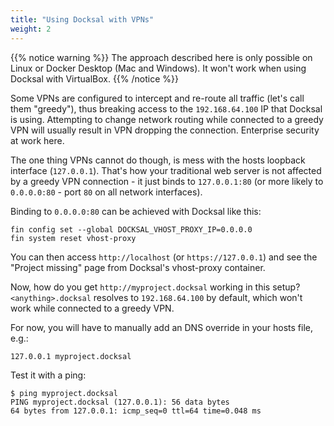 ```yaml
---
title: "Using Docksal with VPNs"
weight: 2
---
```


{{% notice warning %}}
The approach described here is only possible on Linux or Docker Desktop (Mac and Windows). It won't work when using 
Docksal with VirtualBox.
{{% /notice %}}

Some VPNs are configured to intercept and re-route all traffic (let's call them "greedy"), thus breaking 
access to the `192.168.64.100` IP that Docksal is using. Attempting to change network routing while connected to
a greedy VPN will usually result in VPN dropping the connection. Enterprise security at work here.

The one thing VPNs cannot do though, is mess with the hosts loopback interface (`127.0.0.1`). That's how your 
traditional web server is not affected by a greedy VPN connection - it just binds to `127.0.0.1:80` (or more 
likely to `0.0.0.0:80` - port `80` on all network interfaces).

Binding to `0.0.0.0:80` can be achieved with Docksal like this:

```
fin config set --global DOCKSAL_VHOST_PROXY_IP=0.0.0.0
fin system reset vhost-proxy
```

You can then access `http://localhost` (or `https://127.0.0.1`) and see the "Project missing" page from Docksal's
vhost-proxy container.

Now, how do you get `http://myproject.docksal` working in this setup? `<anything>.docksal` resolves to `192.168.64.100` 
by default, which won't work while connected to a greedy VPN.

For now, you will have to manually add an DNS override in your hosts file, e.g.:

```
127.0.0.1 myproject.docksal
```

Test it with a ping:

```
$ ping myproject.docksal
PING myproject.docksal (127.0.0.1): 56 data bytes
64 bytes from 127.0.0.1: icmp_seq=0 ttl=64 time=0.048 ms
```
